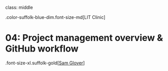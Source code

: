 class: middle

.color-suffolk-blue-dim.font-size-md[LIT Clinic]
# 04: Project management overview & GitHub workflow

.font-size-xl.suffolk-gold[[Sam Glover](https://samglover.net)]